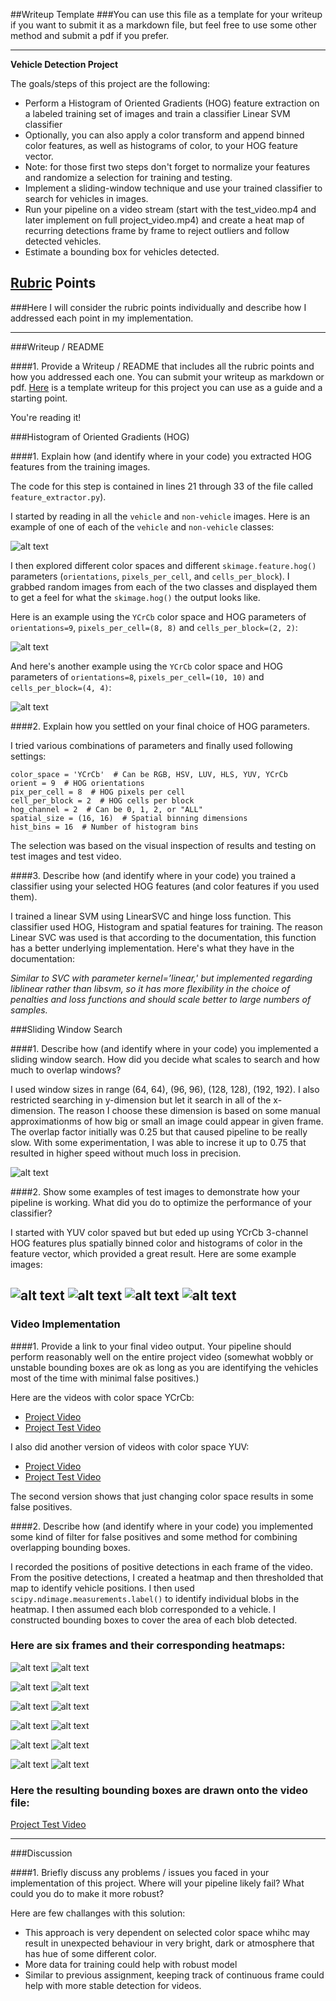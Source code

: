 ##Writeup Template
###You can use this file as a template for your writeup if you want to submit it as a markdown file, but feel free to use some other method and submit a pdf if you prefer.

---

**Vehicle Detection Project**

The goals/steps of this project are the following:

* Perform a Histogram of Oriented Gradients (HOG) feature extraction on a labeled training set of images and train a classifier Linear SVM classifier
* Optionally, you can also apply a color transform and append binned color features, as well as histograms of color, to your HOG feature vector. 
* Note: for those first two steps don't forget to normalize your features and randomize a selection for training and testing.
* Implement a sliding-window technique and use your trained classifier to search for vehicles in images.
* Run your pipeline on a video stream (start with the test_video.mp4 and later implement on full project_video.mp4) and create a heat map of recurring detections frame by frame to reject outliers and follow detected vehicles.
* Estimate a bounding box for vehicles detected.

[//]: # (Image References)
[image1]: ./output_images/sample_image.png
[image2]: ./output_images/hog_image1.png
[image3]: ./output_images/hog_image2.png
[image4]: ./output_images/windows_test5.jpg
[image17]: ./output_images/hot_windowstest5.jpg
[image18]: ./output_images/heatmap_test5.jpg
[image19]: ./output_images/final_test5.jpg

[image5]: ./video_output_images/heatmap_20170525-221334video.png
[image6]: ./video_output_images/heatmap_20170525-221337video.png
[image7]: ./video_output_images/heatmap_20170525-221340video.png
[image8]: ./video_output_images/heatmap_20170525-221343video.png
[image9]: ./video_output_images/heatmap_20170525-221346video.png
[image10]: ./video_output_images/heatmap_20170525-221350video.png

[image11]: ./video_output_images/windows_20170525-221333video.png
[image12]: ./video_output_images/windows_20170525-221336video.png
[image13]: ./video_output_images/windows_20170525-221339video.png
[image14]: ./video_output_images/windows_20170525-221342video.png
[image15]: ./video_output_images/windows_20170525-221345video.png
[image16]: ./video_output_images/windows_20170525-221349video.png

## [Rubric](https://review.udacity.com/#!/rubrics/513/view) Points
###Here I will consider the rubric points individually and describe how I addressed each point in my implementation.  

---
###Writeup / README

####1. Provide a Writeup / README that includes all the rubric points and how you addressed each one.  You can submit your writeup as markdown or pdf.  [Here](https://github.com/udacity/CarND-Vehicle-Detection/blob/master/writeup_template.md) is a template writeup for this project you can use as a guide and a starting point.  

You're reading it!

###Histogram of Oriented Gradients (HOG)

####1. Explain how (and identify where in your code) you extracted HOG features from the training images.

The code for this step is contained in lines 21 through 33 of the file called `feature_extractor.py`).  

I started by reading in all the `vehicle` and `non-vehicle` images.  Here is an example of one of each of the `vehicle` and `non-vehicle` classes:

![alt text][image1]

I then explored different color spaces and different `skimage.feature.hog()` parameters (`orientations`, `pixels_per_cell`, and `cells_per_block`).  I grabbed random images from each of the two classes and displayed them to get a feel for what the `skimage.hog()` the output looks like.

Here is an example using the `YCrCb` color space and HOG parameters of `orientations=9`, `pixels_per_cell=(8, 8)` and `cells_per_block=(2, 2)`:

![alt text][image2]

And here's another example using the `YCrCb` color space and HOG parameters of `orientations=8`, `pixels_per_cell=(10, 10)` and `cells_per_block=(4, 4)`:

![alt text][image3]

####2. Explain how you settled on your final choice of HOG parameters.

I tried various combinations of parameters and finally used following settings:

~~~
color_space = 'YCrCb'  # Can be RGB, HSV, LUV, HLS, YUV, YCrCb
orient = 9  # HOG orientations
pix_per_cell = 8  # HOG pixels per cell
cell_per_block = 2  # HOG cells per block
hog_channel = 2  # Can be 0, 1, 2, or "ALL"
spatial_size = (16, 16)  # Spatial binning dimensions
hist_bins = 16  # Number of histogram bins
~~~

The selection was based on the visual inspection of results and testing on test images and test video. 

####3. Describe how (and identify where in your code) you trained a classifier using your selected HOG features (and color features if you used them).

I trained a linear SVM using LinearSVC and hinge loss function. This classifier used HOG, Histogram and spatial features for training. The reason Linear SVC was used is that according to the documentation, this function has a better underlying implementation. Here's what they have in the documentation:

*Similar to SVC with parameter kernel=’linear,' but implemented regarding liblinear rather than libsvm, so it has more flexibility in the choice of penalties and loss functions and should scale better to large numbers of samples.*

###Sliding Window Search

####1. Describe how (and identify where in your code) you implemented a sliding window search.  How did you decide what scales to search and how much to overlap windows?

I used window sizes in range (64, 64), (96, 96), (128, 128), (192, 192). I also restricted searching in y-dimension but let it search in all of the x-dimension. The reason I choose these dimension is based on some manual approximationms of how big or small an image could appear in given frame. The overlap factor initially was 0.25 but that caused pipeline to be really slow. With some experimentation, I was able to increse it up to 0.75  that resulted in higher speed without much loss in precision.

![alt text][image3]

####2. Show some examples of test images to demonstrate how your pipeline is working.  What did you do to optimize the performance of your classifier?

I started with YUV color spaved but but eded up using YCrCb 3-channel HOG features plus spatially binned color and histograms of color in the feature vector, which provided a great result.  Here are some example images:

![alt text][image4]
![alt text][image17]
![alt text][image18]
![alt text][image19]
---

### Video Implementation

####1. Provide a link to your final video output.  Your pipeline should perform reasonably well on the entire project video (somewhat wobbly or unstable bounding boxes are ok as long as you are identifying the vehicles most of the time with minimal false positives.)

Here are the videos with color space YCrCb:

* [Project Video](./out_project_video.mp4)
* [Project Test Video](./out_test_video.mp4)

I also did another version of videos with color space YUV:

* [Project Video](./out_project_video1.mp4)
* [Project Test Video](./out_test_video1.mp4)

The second version shows that just changing color space results in some false positives. 

####2. Describe how (and identify where in your code) you implemented some kind of filter for false positives and some method for combining overlapping bounding boxes.

I recorded the positions of positive detections in each frame of the video.  From the positive detections, I created a heatmap and then thresholded that map to identify vehicle positions.  I then used `scipy.ndimage.measurements.label()` to identify individual blobs in the heatmap.  I then assumed each blob corresponded to a vehicle.  I constructed bounding boxes to cover the area of each blob detected.  

### Here are six frames and their corresponding heatmaps:

![alt text][image11]
![alt text][image5]

![alt text][image12]
![alt text][image6]

![alt text][image13]
![alt text][image7]

![alt text][image14]
![alt text][image8]

![alt text][image15]
![alt text][image9]

![alt text][image16]
![alt text][image10]

### Here the resulting bounding boxes are drawn onto the video file:

[Project Test Video](./out_test_video.mp4)


---

###Discussion

####1. Briefly discuss any problems / issues you faced in your implementation of this project.  Where will your pipeline likely fail?  What could you do to make it more robust?

Here are few challanges with this solution:

* This approach is very dependent on selected color space whihc may result in unexpected behaviour in very bright, dark or atmosphere that has hue of some different color.
* More data for training could help with robust model
* Similar to previous assignment, keeping track of continuous frame could help with more stable detection for videos.


